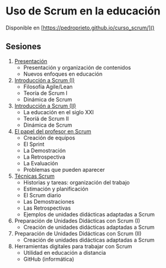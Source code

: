 # Uso de Scrum en la educación

Disponible en [https://pedroprieto.github.io/curso_scrum/]()

## Sesiones
1. [Presentación](./sesion1.html)
   - Presentación y organización de contenidos
   - Nuevos enfoques en educación
2. [Introducción a Scrum (I)](./sesion2.html)
   - Filosofía Agile/Lean
   - Teoría de Scrum I
   - Dinámica de Scrum
3. [Introducción a Scrum (II)](./sesion3.html)
   - La educación en el siglo XXI
   - Teoríá de Scrum II
   - Dinámica de Scrum
4. [El papel del profesor en Scrum](./sesion4.html)
   - Creación de equipos
   - El Sprint
   - La Demostración
   - La Retrospectiva
   - La Evaluación
   - Problemas que pueden aparecer
5. [Técnicas Scrum](./sesion5.html)
   - Historias y tareas: organización del trabajo
   - Estimación y planificación
   - El Scrum diario
   - Las Demostraciones
   - Las Retrospectivas
   - Ejemplos de unidades didácticas adaptadas a Scrum
6. Preparación de Unidades Didácticas con Scrum (I)
   - Creación de unidades didácticas adaptadas a Scrum
7. Preparación de Unidades Didácticas con Scrum (II)
   - Creación de unidades didácticas adaptadas a Scrum
8. Herramientas digitales para trabajar con Scrum
   - Utilidad en educación a distancia
   - GitHub (informática)
